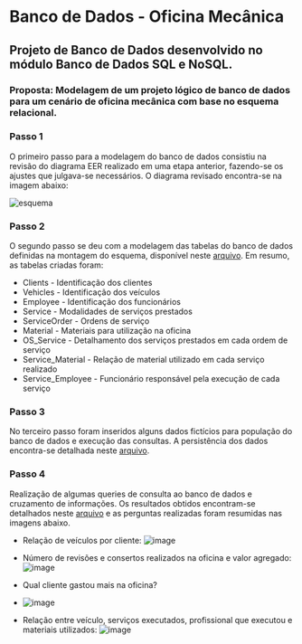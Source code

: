 # Banco de Dados - Oficina Mecânica

## Projeto de Banco de Dados desenvolvido no módulo **Banco de Dados SQL e NoSQL**.
### Proposta: Modelagem de um projeto lógico de banco de dados para um cenário de oficina mecânica com base no esquema relacional.

### Passo 1
O primeiro passo para a modelagem do banco de dados consistiu na revisão do diagrama EER realizado em uma etapa anterior, fazendo-se os ajustes que julgava-se necessários. 
O diagrama revisado encontra-se na imagem abaixo: 

![esquema](https://user-images.githubusercontent.com/101302079/197908288-e60a0bfb-70cf-4ce8-9913-1ef7ba5fe659.png)

### Passo 2
O segundo passo se deu com a modelagem das tabelas do banco de dados definidas na montagem do esquema, disponível neste [arquivo](). Em resumo, as tabelas criadas foram: 
- Clients - Identificação dos clientes 
- Vehicles - Identificação dos veículos 
- Employee - Identificação dos funcionários 
- Service - Modalidades de serviços prestados
- ServiceOrder - Ordens de serviço
- Material - Materiais para utilização na oficina
- OS_Service - Detalhamento dos serviços prestados em cada ordem de serviço 
- Service_Material - Relação de material utilizado em cada serviço realizado
- Service_Employee - Funcionário responsável pela execução de cada serviço

### Passo 3
No terceiro passo foram inseridos alguns dados fictícios para população do banco de dados e execução das consultas. A persistência dos dados encontra-se detalhada neste [arquivo]().

### Passo 4 
Realização de algumas queries de consulta ao banco de dados e cruzamento de informações. Os resultados obtidos encontram-se detalhados neste [arquivo]() e as perguntas realizadas foram resumidas nas imagens abaixo. 

- Relação de veículos por cliente:
![image](https://user-images.githubusercontent.com/101302079/197909055-4472a02a-0b56-4b71-a4f1-eebfb746db1f.png)

- Número de revisões e consertos realizados na oficina e valor agregado:
![image](https://user-images.githubusercontent.com/101302079/197909127-d37ba51a-f065-4fc3-8867-65723f2d8f3f.png)

- Qual cliente gastou mais na oficina?
- ![image](https://user-images.githubusercontent.com/101302079/197909173-81841926-de2e-45e3-8c6b-d6870b9fd776.png)

- Relação entre veículo, serviços executados, profissional que executou e materiais utilizados:
![image](https://user-images.githubusercontent.com/101302079/197909294-4c625dd2-9236-47ff-aaf5-8657ce761368.png)
